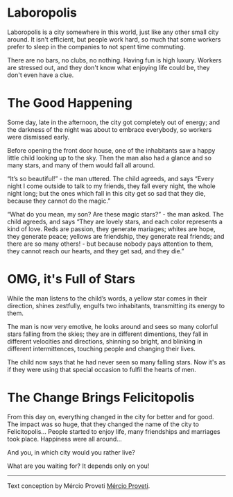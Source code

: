 # Laboropolis
Laboropolis is a city somewhere in this world, just like any other small city around. It isn't efficient, but people work hard, so much that some workers prefer to sleep in the companies to not spent time commuting.

There are no bars, no clubs, no nothing. Having fun is high luxury. Workers are stressed out, and they don't know what enjoying life could be, they don't even have a clue.

# The Good Happening
Some day, late in the afternoon, the city got completely out of energy; and the darkness of the night was about to embrace everybody, so workers were dismissed early.

Before opening the front door house, one of the inhabitants saw a happy little child looking up to the sky. Then the man also had a glance and so many stars, and many of them would fall all around.

“It’s so beautiful!” - the man uttered. The child agreeds, and says “Every night I come outside to talk to my friends, they fall every night, the whole night long; but the ones which fall in this city get so sad that they die, because they cannot do the magic.”

“What do you mean, my son? Are these magic stars?” - the man asked. The child agreeds, and says “They are lovely stars, and each color represents a kind of love. Reds are passion, they generate mariages; whites are hope, they generate peace; yellows are friendship, they generate real friends; and there are so many others! - but because nobody pays attention to them, they cannot reach our hearts, and they get sad, and they die.”

# OMG, it's Full of Stars
While the man listens to the child’s words, a yellow star comes in their direction, shines zestfully, engulfs two inhabitants, transmitting its energy to them.

The man is now very emotive, he looks around and sees so many colorful stars falling from the skies; they are in different dimentions, they fall in different velocities and directions, shinning so bright, and blinking in different intermittences, touching people and changing their lives.

The child now says that he had never seen so many falling stars. Now it's as if they were using that special occasion to fulfil the hearts of men.

# The Change Brings Felicitopolis
From this day on, everything changed in the city for better and for good. The impact was so huge, that they changed the name of the city to Felicitopolis... People started to enjoy life, many friendships and marriages took place. Happiness were all around...

And you, in which city would you rather live?

What are you waiting for? It depends only on you!

---
Text conception by Mércio Proveti [Mércio Proveti](mercio.proveti@icloud.com).
